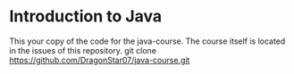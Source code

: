 # Introduction to Java

This your copy of the code for the java-course. The course itself is located in the issues of this repository.
git clone https://github.com/DragonStar07/java-course.git
